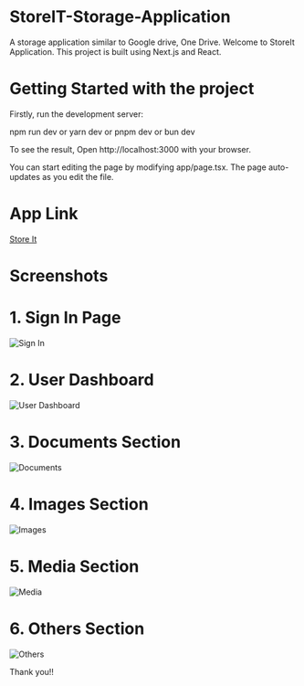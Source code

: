 # StoreIT-Storage-Application
A storage application similar to Google drive, One Drive. 
Welcome to StoreIt Application. This project is built using Next.js and React. 
# Getting Started with the project
Firstly, run the development server:

npm run dev
or
yarn dev
or
pnpm dev
or
bun dev

To see the result, Open http://localhost:3000 with your browser.

You can start editing the page by modifying app/page.tsx. The page auto-updates as you edit the file.

# App Link 
[Store It](store-it-storage-application.vercel.app)

# Screenshots
# 1. Sign In Page
 ![Sign In](https://github.com/user-attachments/assets/bfc6b343-fa9f-4265-9830-5d237e89fac9)
# 2. User Dashboard
![User Dashboard](https://github.com/user-attachments/assets/ea777694-1e09-47a7-9614-2eeb82ee5153)
# 3. Documents Section
![Documents](https://github.com/user-attachments/assets/c27370f5-70d4-46d3-b7d6-44b837583a7e)
# 4. Images Section
![Images](https://github.com/user-attachments/assets/6248fa58-fc4b-498e-a9e5-f72c2c503a99)
# 5. Media Section
![Media](https://github.com/user-attachments/assets/20bd72cc-3ca9-43d0-a9e3-e2ef0cb1d437)
# 6. Others Section
![Others](https://github.com/user-attachments/assets/1d78718a-b299-4580-8fde-2837e107e0cb)

Thank you!!












